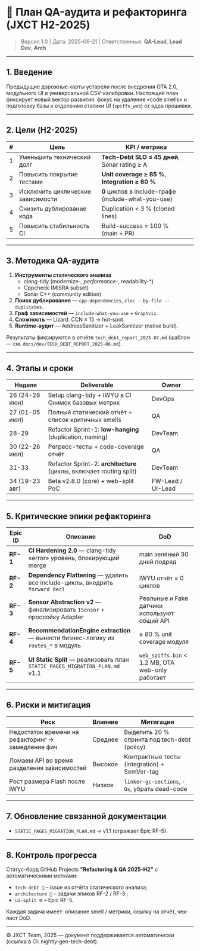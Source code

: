 # 🧪 План QA-аудита и рефакторинга (JXCT H2-2025)

> Версия 1.0   |   Дата: 2025-06-21   |   Ответственные: **QA-Lead**, **Lead Dev**, **Arch**

---

## 1. Введение
Предыдущие дорожные карты устарели после внедрения OTA 2.0, модульного UI и
универсальной CSV-калибровки. Настоящий план фиксирует новый вектор развития: фокус на
удаление «code smells» и подготовку базы к отделению статики UI
(`spiffs_web`) от ядра прошивки.

---

## 2. Цели (H2-2025)
| # | Цель | KPI / метрика |
|---|------|---------------|
| 1 | Уменьшить технический долг | **Tech-Debt SLO ≤ 45 дней**, <br/>Sonar rating ≥ A |
| 2 | Повысить покрытие тестами | **Unit coverage ≥ 85 %**, <br/>**Integration ≥ 60 %** |
| 3 | Исключить циклические зависимости | **0** циклов в include-графе (include-what-you-use) |
| 4 | Снизить дублирование кода | Duplication < 3 % (cloned lines) |
| 5 | Повысить стабильность CI | Build-success = 100 % <br/>(main + PR) |

---

## 3. Методика QA-аудита
1. **Инструменты статического анализа**  
   * clang-tidy (modernize-*, performance-*, readability-*)  
   * Cppcheck (MISRA subset)  
   * Sonar C++ (community edition)  
2. **Поиск дублирования** — `cpp-dependencies`, `cloc --by-file --duplicates`.  
3. **Граф зависимостей** — `include-what-you-use` + `Graphviz`.  
4. **Сложность** — Lizard: CCN ≥ 15 → hot-spot.  
5. **Runtime-аудит** — AddressSanitizer + LeakSanitizer (native build).

Результаты фиксируются в отчёте `tech_debt_report_2025-07.md` (шаблон — см. `docs/dev/TECH_DEBT_REPORT_2025-06.md`).

---

## 4. Этапы и сроки
| Неделя | Deliverable | Owner |
|--------|-------------|-------|
| 26 (24-28 июн) | Setup clang-tidy + IWYU в CI <br/>Снимок базовых метрик | DevOps |
| 27 (01-05 июл) | Полный статический отчёт + список критичных smells | QA |
| 28-29 | Refactor Sprint-1: **low-hanging** (duplication, naming) | DevTeam |
| 30 (22-26 июл) | Регресс-тесты + code-coverage отчёт | QA |
| 31-33 | Refactor Sprint-2: **architecture** (циклы, включает routing split) | DevTeam |
| 34 (19-23 авг) | Beta v2.8.0 (core) + web-split PoC | FW-Lead / UI-Lead |

---

## 5. Критические эпики рефакторинга
| Epic ID | Описание | DoD |
|---------|----------|-----|
| **RF-1** | **CI Hardening 2.0** — clang-tidy «error» уровень, блокирующий merge | main зелёный 30 дней подряд |
| **RF-2** | **Dependency Flattening** — удалить все include-циклы, внедрить `forward decl` | IWYU отчёт = 0 циклов |
| **RF-3** | **Sensor Abstraction v2** — финализировать `ISensor` + прослойку Adapter | Реальные и Fake датчики используют общий API |
| **RF-4** | **RecommendationEngine extraction** — вынести бизнес-логику из `routes_*` в модуль | ≥ 80 % unit coverage модуля |
| **RF-5** | **UI Static Split** — реализовать план `STATIC_PAGES_MIGRATION_PLAN.md` v1.1 | `web_spiffs.bin` < 1.2 MB, OTA web-only работает |

---

## 6. Риски и митигaция
| Риск | Влияние | Митигaция |
|------|---------|-----------|
| Недостаток времени на рефакторинг → замедление фич | Среднее | Выделить 20 % спринта под tech-debt (policy) |
| Ломаем API во время разделения зависимостей | Высокое | Контрактные тесты (integration) + SemVer-tag |
| Рост размера Flash после IWYU | Низкое | `linker-gc-sections`, `-Os`, убрать dead-code |

---

## 7. Обновление связанной документации
* `STATIC_PAGES_MIGRATION_PLAN.md` → v1.1 (отражает Epic RF-5).

---

## 8. Контроль прогресса
Статус-борд GitHub Projects **"Refactoring & QA 2025-H2"** c автоматическими метками:
* `tech-debt 🐞`  – issue из отчёта статического анализа;
* `architecture 🔧` – задачи эпиков RF-2 / RF-3 ;
* `ui-split 🌐` – Epic RF-5.

Каждая задача имеет: описание smell / метрики, ссылку на отчёт, чек-лист DoD.

---

© JXCT Team, 2025 — документ поддерживается автоматически (ссылка в CI: nightly‐gen-tech-debt). 